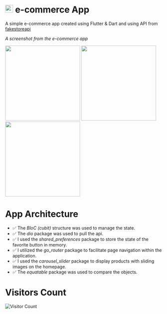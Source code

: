# <img src="https://user-images.githubusercontent.com/25181517/186150365-da1eccce-6201-487c-8649-45e9e99435fd.png"  width="25"> e-commerce App

A simple e-commerce app created using Flutter & Dart and using API from [fakestoreapi](https://fakestoreapi.com/)

*A screenshot from the e-commerce app*

<img src="https://github.com/semseyy/e-commerce_with_cubit/assets/148747503/c3518559-69ea-4cd7-993c-a11b6347b3c0"  width="240">    <img src="https://github.com/semseyy/e-commerce_with_cubit/assets/148747503/bb79eb98-8f78-489f-9c21-c71df709ef31"  width="240">    <img src="https://github.com/semseyy/e-commerce_with_cubit/assets/148747503/21d79e06-ecae-4feb-bf2e-73893719b7ee"  width="240">


# App Architecture

- &#x2705; The *BloC (cubit)* structure was used to manage the state.
- &#x2705; The *dio* package was used to pull the api.
- &#x2705; I used the *shared_preferences* package to store the state of the favorite button in memory.
- &#x2705; I utilized the *go_router* package to facilitate page navigation within the application.
- &#x2705; I used the *carousel_slider* package to display products with sliding images on the homepage.
- &#x2705; The *equatable* package was used to compare the objects.

# Visitors Count

![Visitor Count](https://profile-counter.glitch.me/{semseyy}/count.svg)
